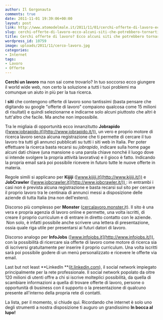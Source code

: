 ```yaml
---
author: Il Gorgonauta
comments: true
date: 2011-11-01 19:39:06+00:00
layout: post
link: http://www.atomodelmale.it/2011/11/01/cerchi-offerte-di-lavoro-ecco-alcuni-siti-che-potrebbero-tornarti-utili/
slug: cerchi-offerte-di-lavoro-ecco-alcuni-siti-che-potrebbero-tornarti-utili
title: Cerchi offerte di lavoro? Ecco alcuni siti che potrebbero tornarti utili.
wordpress_id: 10759
image: uploads/2011/11/cerco-lavoro.jpg
categories:
- Internet
tags:
- Lavoro
- Offerte
---
```


**Cerchi un lavoro** ma non sai come trovarlo? In tuo soccorso ecco giungere il world wide web, non certo la soluzione a tutti i tuoi problemi ma comunque un aiuto in più per la tua ricerca.

I **siti** che contengono offerte di lavoro sono tantissimi (basta pensare che digitando su google "offerte di lavoro" compaiono qualcosa come 15 milioni di risultati) e quindi selezionarne e indicarne solo alcuni piuttosto che altri è tutt'altro che facile. Ma anche non impossibile.

Tra le migliaia di opportunità ecco innanzitutto **Jobrapido** ([www.jobrapido.it](http://www.jobrapido.it/)), un vero e proprio motore di ricerca lavoro senza alcuna registrazione che ti permette di cercare il tuo lavoro tra tutti gli annunci pubblicati su tutti i siti web in Italia. Per poter effettuare la ricerca basta recarsi su _jobrapido_, indicare sulla home page alcuni dati chiave (una mansione o una parola chiave nonché il luogo dove si intende svolgere la propria attività lavorativa) e il gioco è fatto. Indicando la propria email sarà poi possibile ricevere in futuro tutte le nuove offerte in materia.

Regole simili si applicano per **Kijiji** ([www.kijiji.it](http://www.kijiji.it/)) e **JobCrawler** ([www.jobcrawler.it](http://www.jobcrawler.it/)) : in entrambi i casi non è prevista alcuna registrazione e basta recarsi sul sito per cercare il proprio lavoro tra le centinaia di annunci messi a disposizione delle aziende di tutta Italia (ma non dell'estero).

Discorso più complesso per **Monster** ([cercalavoro.monster.i](http://cercalavoro.monster.it/)t). Il sito è una vera e propria agenzia di lavoro online e permette, una volta iscritti, di creare il proprio curriculum e di entrare in diretto contatto con le aziende.  Non solo, è infatti possibile anche scrivere una lettera di presentazione, ossia quale riga utile per presentarsi ai futuri datori di lavoro.

Discorso analogo per **InfoJobs** ([www.infojobs.it](http://www.infojobs.it/)), con la possibilità di ricercare sia offerte di lavoro come motore di ricerca sia di iscriversi gratuitamente per inserire il proprio curriculum. Una volta iscritti sarà poi possibile godere di un menù personalizzato e ricevere le offerte via email.

Last but not least **LinkedIn **([it.linkedin.com](http://it.linkedin.com/)), il social network impiegato principalmente per la rete professionale. Il social network popolato da oltre 120 milioni di utenti offre a chi si iscrive molteplici possibilità, da quella di scambiare informazioni a quella di trovare offerte di lavoro, persone o opportunità di business con il supporto o la presentazione di qualcuno presente all'interno della propria rete di contatti.

La lista, per il momento, si chiude qui. Ricordando che internet è solo uno degli strumenti a nostra disposizione ti auguro un grandissimo **In bocca al lupo!**
